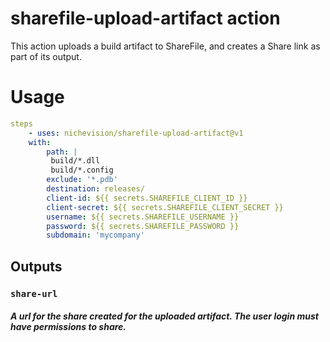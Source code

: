 # sharefile-upload-artifact action

This action uploads a build artifact to ShareFile, and creates a Share link as part of its output.

# Usage

```yaml
steps
    - uses: nichevision/sharefile-upload-artifact@v1
    with:
        path: |
         build/*.dll
         build/*.config
        exclude: '*.pdb'
        destination: releases/
        client-id: ${{ secrets.SHAREFILE_CLIENT_ID }}
        client-secret: ${{ secrets.SHAREFILE_CLIENT_SECRET }}
        username: ${{ secrets.SHAREFILE_USERNAME }}
        password: ${{ secrets.SHAREFILE_PASSWORD }}
        subdomain: 'mycompany'
```

## Outputs

### `share-url`
##### A url for the share created for the uploaded artifact. The user login must have permissions to share.
